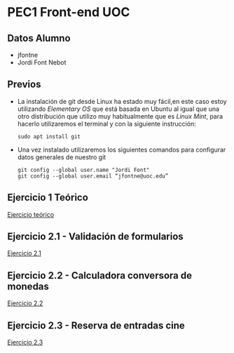 # PEC1 Front-end UOC
## Datos Alumno
* jfontne
* Jordi Font Nebot

## Previos

* La instalación de git desde Linux ha estado muy fácil,en este caso estoy utilizando *Elementary OS* que está basada en Ubuntu al igual que una otro distribución que utilizo muy habitualmente que es *Linux Mint*, para hacerlo utilizaremos el terminal y con la siguiente instrucción:
  ~~~
  sudo apt install git
  ~~~
 
* Una vez instalado utilizaremos los siguientes comandos para configurar datos generales de nuestro git
  ~~~
  git config --global user.name "Jordi Font"
  git config --global user.email “jfontne@uoc.edu”
  ~~~

## Ejercicio 1 Teórico

[Ejercicio teórico](PEC1_Ej1/S01_PEC1_Solucion_Ejercicio_1.md)

## Ejercicio 2.1 - Validación de formularios
[Ejercicio 2.1](PEC1_Ej2_1/)

## Ejercicio 2.2 - Calculadora conversora de monedas
[Ejercicio 2.2](PEC1_Ej2_2/)

## Ejercicio 2.3 - Reserva de entradas cine
[Ejercicio 2.3](PEC1_Ej2_3/)

